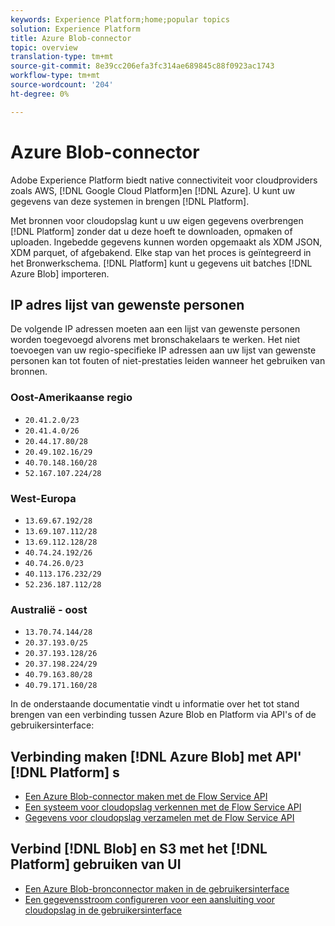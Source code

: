 ```yaml
---
keywords: Experience Platform;home;popular topics
solution: Experience Platform
title: Azure Blob-connector
topic: overview
translation-type: tm+mt
source-git-commit: 8e39cc206efa3fc314ae689845c88f0923ac1743
workflow-type: tm+mt
source-wordcount: '204'
ht-degree: 0%

---
```



# Azure Blob-connector

Adobe Experience Platform biedt native connectiviteit voor cloudproviders zoals AWS, [!DNL Google Cloud Platform]en [!DNL Azure]. U kunt uw gegevens van deze systemen in brengen [!DNL Platform].

Met bronnen voor cloudopslag kunt u uw eigen gegevens overbrengen [!DNL Platform] zonder dat u deze hoeft te downloaden, opmaken of uploaden. Ingebedde gegevens kunnen worden opgemaakt als XDM JSON, XDM parquet, of afgebakend. Elke stap van het proces is geïntegreerd in het Bronwerkschema. [!DNL Platform] kunt u gegevens uit batches [!DNL Azure Blob] importeren.

## IP adres lijst van gewenste personen

De volgende IP adressen moeten aan een lijst van gewenste personen worden toegevoegd alvorens met bronschakelaars te werken. Het niet toevoegen van uw regio-specifieke IP adressen aan uw lijst van gewenste personen kan tot fouten of niet-prestaties leiden wanneer het gebruiken van bronnen.

### Oost-Amerikaanse regio

- `20.41.2.0/23`
- `20.41.4.0/26`
- `20.44.17.80/28`
- `20.49.102.16/29`
- `40.70.148.160/28`
- `52.167.107.224/28`

### West-Europa

- `13.69.67.192/28`
- `13.69.107.112/28`
- `13.69.112.128/28`
- `40.74.24.192/26`
- `40.74.26.0/23`
- `40.113.176.232/29`
- `52.236.187.112/28`

### Australië - oost

- `13.70.74.144/28`
- `20.37.193.0/25`
- `20.37.193.128/26`
- `20.37.198.224/29`
- `40.79.163.80/28`
- `40.79.171.160/28`

In de onderstaande documentatie vindt u informatie over het tot stand brengen van een verbinding tussen Azure Blob en Platform via API&#39;s of de gebruikersinterface:

## Verbinding maken [!DNL Azure Blob] met API&#39; [!DNL Platform] s

- [Een Azure Blob-connector maken met de Flow Service API](../../tutorials/api/create/cloud-storage/blob.md)
- [Een systeem voor cloudopslag verkennen met de Flow Service API](../../tutorials/api/explore/cloud-storage.md)
- [Gegevens voor cloudopslag verzamelen met de Flow Service API](../../tutorials/api/collect/cloud-storage.md)

## Verbind [!DNL Blob] en S3 met het [!DNL Platform] gebruiken van UI

- [Een Azure Blob-bronconnector maken in de gebruikersinterface](../../tutorials/ui/create/cloud-storage/blob.md)
- [Een gegevensstroom configureren voor een aansluiting voor cloudopslag in de gebruikersinterface](../../tutorials/ui/dataflow/batch/cloud-storage.md)